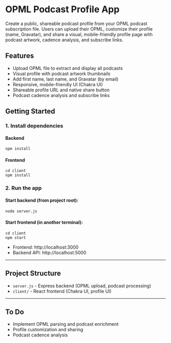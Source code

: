 # OPML Podcast Profile App

Create a public, shareable podcast profile from your OPML podcast subscription file. Users can upload their OPML, customize their profile (name, Gravatar), and share a visual, mobile-friendly profile page with podcast artwork, cadence analysis, and subscribe links.

## Features
- Upload OPML file to extract and display all podcasts
- Visual profile with podcast artwork thumbnails
- Add first name, last name, and Gravatar (by email)
- Responsive, mobile-friendly UI (Chakra UI)
- Shareable profile URL and native share button
- Podcast cadence analysis and subscribe links

## Getting Started

### 1. Install dependencies

#### Backend
```
npm install
```

#### Frontend
```
cd client
npm install
```

### 2. Run the app

#### Start backend (from project root):
```
node server.js
```

#### Start frontend (in another terminal):
```
cd client
npm start
```

- Frontend: http://localhost:3000
- Backend API: http://localhost:5000

---

## Project Structure
- `server.js` - Express backend (OPML upload, podcast processing)
- `client/` - React frontend (Chakra UI, profile UI)

---

## To Do
- Implement OPML parsing and podcast enrichment
- Profile customization and sharing
- Podcast cadence analysis